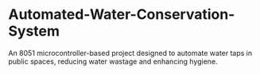 # Automated-Water-Conservation-System
An 8051 microcontroller-based project designed to automate water taps in public spaces, reducing water wastage and enhancing hygiene. 
